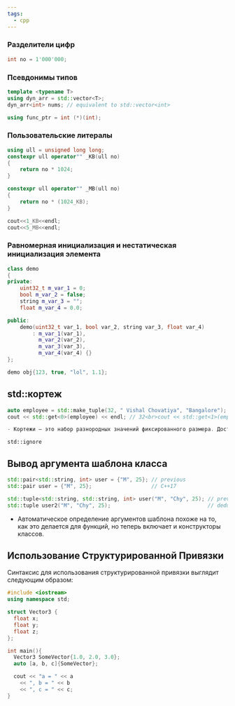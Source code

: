 ```yaml
---
tags:
  - cpp
---
```


### Разделители цифр

 ```cpp
 int no = 1'000'000;                     
 ```


### Псевдонимы типов
```cpp
template <typename T>
using dyn_arr = std::vector<T>;
dyn_arr<int> nums; // equivalent to std::vector<int>

using func_ptr = int (*)(int);
```

### Пользовательские литералы

```cpp
using ull = unsigned long long;
constexpr ull operator"" _KB(ull no)
{
    return no * 1024;
}

constexpr ull operator"" _MB(ull no)
{
    return no * (1024_KB);
}

cout<<1_KB<<endl;
cout<<5_MB<<endl;
```

### Равномерная инициализация и нестатическая инициализация элемента
```cpp
class demo
{
private:
    uint32_t m_var_1 = 0;
    bool m_var_2 = false;
    string m_var_3 = "";
    float m_var_4 = 0.0;

public:
    demo(uint32_t var_1, bool var_2, string var_3, float var_4)
        : m_var_1(var_1),
          m_var_2(var_2),
          m_var_3(var_3),
          m_var_4(var_4) {}
};

demo obj{123, true, "lol", 1.1};

```
## std::кортеж
```cpp
auto employee = std::make_tuple(32, " Vishal Chovatiya", "Bangalore");
cout << std::get<0>(employee) << endl; // 32<br>cout << std::get<1>(employee) << endl; // "Vishal Chovatiya"<br>cout << std::get<2>(employee) << endl; // "Bangalore"<br>```|

- Кортежи — это набор разнородных значений фиксированного размера. Доступ к элементам `std::tuple` осуществляется путём распаковки с помощью `std::tie` или `std::get`.
```

`std::ignore`


## Вывод аргумента шаблона класса
```cpp
std::pair<std::string, int> user = {"M", 25}; // previous
std::pair user = {"M", 25};                   // C++17

std::tuple<std::string, std::string, int> user("M", "Chy", 25); // previous
std::tuple user2("M", "Chy", 25);                               // deduction in action!
```

- Автоматическое определение аргументов шаблона похоже на то, как это делается для функций, но теперь включает и конструкторы классов.

## Использование Структурированной Привязки

Синтаксис для использования структурированной привязки выглядит следующим образом:

```cpp
#include <iostream>
using namespace std;

struct Vector3 {
  float x;
  float y;
  float z;
};

int main(){
  Vector3 SomeVector{1.0, 2.0, 3.0};
  auto [a, b, c]{SomeVector}; 

  cout << "a = " << a
    << ", b = " << b
    << ", c = " << c;
}
```


